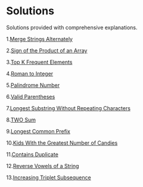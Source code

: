 # Solutions

Solutions provided with comprehensive explanations.

1.[Merge Strings Alternately](https://leetcode.com/problems/merge-strings-alternately/solutions/3582309/topic)

2.[Sign of the Product of an Array](https://leetcode.com/problems/sign-of-the-product-of-an-array/solutions/3582026/topic/)

3.[Top K Frequent Elements](https://leetcode.com/problems/top-k-frequent-elements/solutions/3581953/topic/)

4.[Roman to Integer](https://leetcode.com/problems/roman-to-integer/solutions/3581913/topic/)

5.[Palindrome Number](https://leetcode.com/problems/palindrome-number/solutions/3581854/topic/)

6.[Valid Parentheses](https://leetcode.com/problems/valid-parentheses/solutions/3581654/topic/)

7.[Longest Substring Without Repeating Characters](https://leetcode.com/problems/longest-substring-without-repeating-characters/solutions/3580991/topic/)

8.[TWO Sum](https://leetcode.com/problems/two-sum/solutions/3580957/1-two-sum/)

9.[Longest Common Prefix](https://leetcode.com/problems/longest-common-prefix/solutions/3581784/topic/)

10.[Kids With the Greatest Number of Candies](https://leetcode.com/problems/kids-with-the-greatest-number-of-candies/solutions/3586175/topic/)

11.[Contains Duplicate](https://leetcode.com/problems/contains-duplicate/solutions/3586203/topic/)

12.[Reverse Vowels of a String](https://leetcode.com/problems/reverse-vowels-of-a-string/solutions/3587221/python/)

13.[Increasing Triplet Subsequence](https://leetcode.com/problems/increasing-triplet-subsequence/solutions/3593331/python/)
<!--
14.[Sum](https)

15.[Prefix](https)

16.[Sum](https)

17.[Prefix](https)

18.[Sum](https)

19.[Prefix](https)

20[Sum](https)

21.[Prefix](https)

22.[Sum](https)

23.[Prefix](https)

24.[Sum](https)

25.[Prefix](https)

26.[Sum](https)

27.[Prefix](https)

28.[Sum](https)

29.[Prefix](https)


-->

